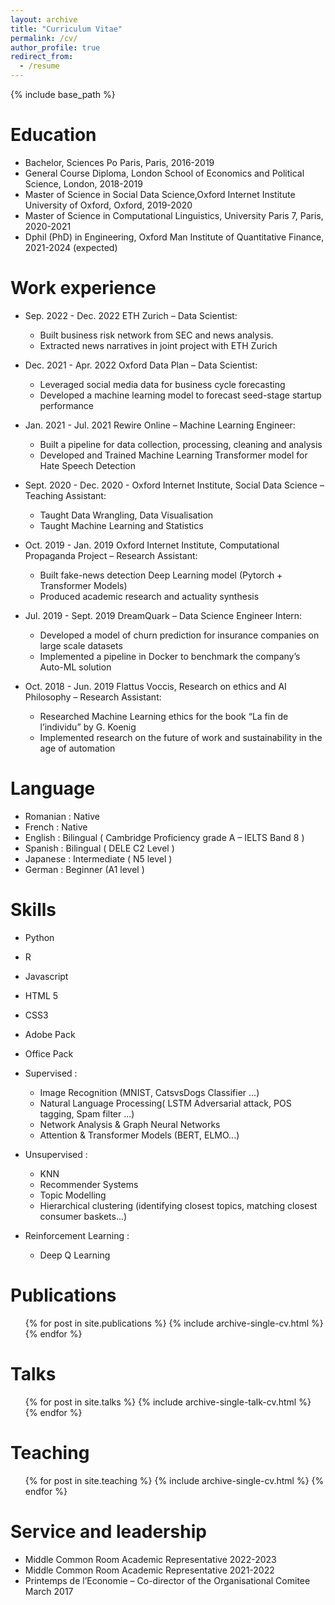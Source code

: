 ```yaml
---
layout: archive
title: "Curriculum Vitae"
permalink: /cv/
author_profile: true
redirect_from:
  - /resume
---
```


{% include base_path %}

Education
======
* Bachelor, Sciences Po Paris, Paris,  2016-2019
* General Course Diploma, London School of Economics and Political Science, London, 2018-2019
* Master of Science in Social Data Science,Oxford Internet Institute University of Oxford, Oxford, 2019-2020
* Master of Science in Computational Linguistics, University Paris 7, Paris, 2020-2021
* Dphil (PhD) in Engineering, Oxford Man Institute of Quantitative Finance, 2021-2024 (expected)

Work experience
======



* Sep. 2022 - Dec. 2022 ETH Zurich – Data Scientist:
  * Built business risk network from SEC and news analysis.
  * Extracted news narratives in joint project with ETH Zurich

* Dec. 2021 - Apr. 2022 Oxford Data Plan – Data Scientist:
  * Leveraged social media data for business cycle forecasting
  * Developed a machine learning model to forecast seed-stage startup performance

* Jan. 2021 - Jul. 2021 Rewire Online – Machine Learning Engineer:
  * Built a pipeline for data collection, processing, cleaning and analysis
  * Developed and Trained Machine Learning Transformer model for Hate Speech Detection

* Sept. 2020 - Dec. 2020 - Oxford Internet Institute, Social Data Science – Teaching Assistant:
  * Taught Data Wrangling, Data Visualisation
  * Taught Machine Learning and Statistics

* Oct. 2019 - Jan. 2019 Oxford Internet Institute, Computational Propaganda Project – Research Assistant:
  * Built fake-news detection Deep Learning model (Pytorch + Transformer Models)
  * Produced academic research and actuality synthesis

* Jul. 2019 - Sept. 2019 DreamQuark – Data Science Engineer Intern:
  * Developed a model of churn prediction for insurance companies on large scale datasets
  * Implemented a pipeline in Docker to benchmark the company’s Auto-ML solution 

* Oct. 2018 - Jun. 2019  Flattus Voccis, Research on ethics and AI Philosophy – Research Assistant:
  * Researched Machine Learning ethics for the book “La fin de l’individu” by G. Koenig
  * Implemented research on the future of work and sustainability in the age of automation 


Language
======
* Romanian : Native
* French : Native
* English : Bilingual ( Cambridge Proficiency grade A – IELTS Band 8 )
* Spanish : Bilingual ( DELE C2 Level )
* Japanese : Intermediate ( N5 level )
* German : Beginner (A1 level )


Skills
======
* Python
* R 
* Javascript 
* HTML 5 
* CSS3
* Adobe Pack 
* Office Pack


* Supervised :
  * Image Recognition (MNIST, CatsvsDogs Classifier ...)
  * Natural Language Processing( LSTM Adversarial attack, POS tagging, Spam filter ...)
  * Network Analysis & Graph Neural Networks
  * Attention & Transformer Models (BERT, ELMO...)
* Unsupervised :
  * KNN
  * Recommender Systems
  * Topic Modelling
  * Hierarchical clustering (identifying closest topics, matching closest consumer baskets...)
* Reinforcement Learning :
  * Deep Q Learning

Publications
======
  <ul>{% for post in site.publications %}
    {% include archive-single-cv.html %}
  {% endfor %}</ul>
  
Talks
======
  <ul>{% for post in site.talks %}
    {% include archive-single-talk-cv.html %}
  {% endfor %}</ul>
  
Teaching
======
  <ul>{% for post in site.teaching %}
    {% include archive-single-cv.html %}
  {% endfor %}</ul>
  
Service and leadership
======
* Middle Common Room Academic Representative 2022-2023
* Middle Common Room Academic Representative 2021-2022
* Printemps de l’Economie – Co-director of the Organisational Comitee March 2017







